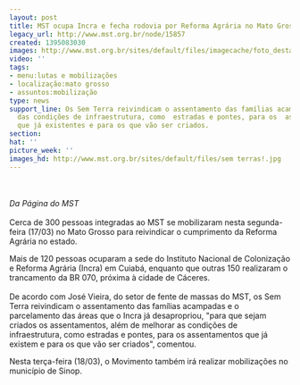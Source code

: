 ```yaml
---
layout: post
title: MST ocupa Incra e fecha rodovia por Reforma Agrária no Mato Grosso
legacy_url: http://www.mst.org.br/node/15857
created: 1395083030
images: http://www.mst.org.br/sites/default/files/imagecache/foto_destaque/sem terras!.jpg
video: ''
tags:
- menu:lutas e mobilizações
- localização:mato grosso
- assuntos:mobilização
type: news
support_line: Os Sem Terra reivindicam o assentamento das famílias acampadas e o melhoraramento
  das condições de infraestrutura, como  estradas e pontes, para os  assentamentos
  que já existentes e para os que vão ser criados.
section: 
hat: ''
picture_week: ''
images_hd: http://www.mst.org.br/sites/default/files/sem terras!.jpg
---
```

<p><br><br><em>Da Página do MST</em><br><br>Cerca de 300 pessoas integradas ao MST se mobilizaram nesta segunda-feira (17/03) no Mato  Grosso para reivindicar o cumprimento da Reforma Agrária no estado.</p><p>Mais de 120  pessoas ocuparam a sede do Instituto Nacional de Colonização e Reforma Agrária (Incra) em Cuiabá, enquanto que outras 150  realizaram o trancamento da BR 070, próxima à cidade de Cáceres.<br><br>De acordo com José Vieira, do setor de fente de massas do  MST, os Sem Terra reivindicam o assentamento das famílias acampadas e o parcelamento das  áreas que o Incra já desapropriou, "para que sejam criados os assentamentos, além de melhorar as condições de infraestrutura, como estradas e pontes, para os  assentamentos que já existem e para os que vão ser criados", comentou.</p><p>Nesta  terça-feira (18/03), o Movimento também irá realizar mobilizações no município  de Sinop.</p><p>&nbsp;</p>

